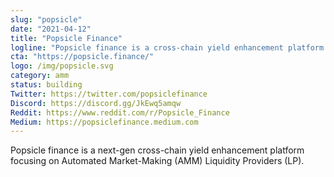 ```yaml
---
slug: "popsicle"
date: "2021-04-12"
title: "Popsicle Finance"
logline: "Popsicle finance is a cross-chain yield enhancement platform focusing on Automated Market-Making (AMM) Liquidity Providers (LP)."
cta: "https://popsicle.finance/"
logo: /img/popsicle.svg
category: amm
status: building
Twitter: https://twitter.com/popsiclefinance
Discord: https://discord.gg/JkEwq5amqw
Reddit: https://www.reddit.com/r/Popsicle_Finance
Medium: https://popsiclefinance.medium.com
---
```


Popsicle finance is a next-gen cross-chain yield enhancement platform focusing on Automated Market-Making (AMM) Liquidity Providers (LP).
